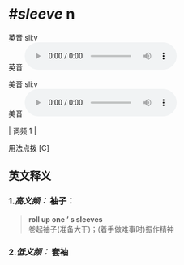 # ***\#sleeve*** n
英音 sliːv  
英音
<audio src="./media/sleeve-B.aac" controls="controls"></audio>

美音 sliːv  
美音
<audio src="./media/sleeve.aac" controls="controls"></audio>



| 词频 1 |  

用法点拨  [C]

英文释义
---
### 1.*高义频：* **袖子：**  

 > **roll up one ’ s sleeves**  
 > 卷起袖子(准备大干)；(着手做难事时)振作精神    

### 2.*低义频：* **套袖**  


